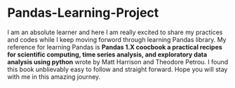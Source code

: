 # Pandas-Learning-Project
I am an absolute learner and here I am really excited to share my practices and codes while I keep moving forword through learning Pandas library. My reference for learning Pandas is **Pandas 1.X coocbook a practical recipes for scientific computing, time series analysis, and exploratory data analysis using python** wrote by Matt Harrison and Theodore Petrou. I found this book unblievably easy to follow and straight forward. Hope you will stay with me in this amazing journey. 

